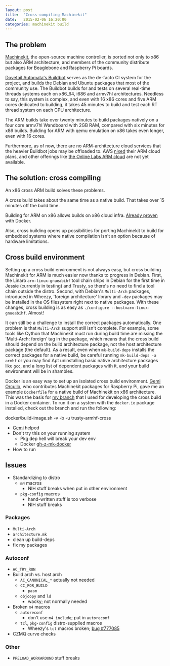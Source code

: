 ```yaml
---
layout: post
title:  "Cross-compiling Machinekit"
date:   2015-02-06 16:20:00
categories: machinekit build
---
```


## The problem

[Machinekit][mk], the open-source machine controller, is ported not
only to x86 but also ARM architecture, and members of the community
distribute packages for Beaglebone and Raspberry Pi boards.

[Dovetail Automata's Buildbot][dt-buildbot] serves as the de-facto CI
system for the project, and builds the Debian and Ubuntu packages
that most of the community use.  The Buildbot builds for and tests on
several real-time threads systems each on x86_64, i686 and armv7hl
architectures.  Needless to say, this system is complex, and even with
16 x86 cores and five ARM cores dedicated to building, it takes 45
minutes to build and test each RT thread system on each CPU
architecture.

The ARM builds take over twenty minutes to build packages natively on
a four core armv7hl Wandboard with 2GB RAM, compared with six minutes
for x86 builds. Building for ARM with qemu emulation on x86 takes even
longer, even with 16 cores.

Furthermore, as of now, there are no ARM-architecture cloud services
that the heavier Buildbot jobs may be offloaded to.  AWS
[nixed][aws-nixes-arm] their ARM cloud plans, and other offerings like
[the Online Labs ARM cloud][online-labs-arm-cloud] are not yet
available.

[mk]: http://machinekit.io
[dt-buildbot]: http://buildbot.dovetail-automata.com
[aws-nixes-arm]: http://www.businesscloudnews.com/2014/11/18/aws-opts-for-custom-intel-over-arm-silicon/
[online-labs-arm-cloud]: http://techcrunch.com/2014/11/13/online-labs-designed-its-own-arm-servers-to-take-on-aws-digitalocean/


## The solution:  cross compiling

An x86 cross ARM build solves these problems.

A cross build takes about the same time as a native build.  That takes
over 15 minutes off the build time.

Building for ARM on x86 allows builds on x86 cloud infra.  [Already
proven][gh-z-mk-docker] with Docker.

Also, cross building opens up possibilities for porting Machinekit to
build for embedded systems where native compilation isn't an option
because of hardware limitations.

[gh-cdsteinkuehler]: https://github.com/cdsteinkuehler


## Cross build environment

Setting up a cross build environment is not always easy, but cross
building Machinekit for ARM is much easier now thanks to progress in
Debian.  First, the Linaro `arm-linux-gnueabihf` tool chain ships in Debian
for the first time in Jessie (currently in testing) and Trusty, so
there's no need to find a tool chain outside the distro.  Second,
with Debian's `Multi-Arch` packages, introduced in Wheezy, 'foreign
architecture' library and `-dev` packages may be installed in the OS
filesystem right next to native packages.  With these changes, cross
building is as easy as `./configure --host=arm-linux-gnueabihf`.
Almost!

It can still be a challenge to install the correct packages
automatically.  One problem is that `Multi-Arch` support still isn't
complete.  For example, some tools like Cython that Machinekit must
run during build time are missing the 'Multi-Arch: foreign' tag in the
package, which means that the cross build should depend on the build
architecture package, not the host architecture package (the default).
As a result, even when `mk-build-deps` installs the correct packages
for a native build, be careful running `mk-build-deps -a armhf`
or you may find Apt uninstalling basic native architecture packages
like `gcc`, and a long list of dependent packages with it, and your
build environment will be in shambles.

Docker is an easy way to set up an isolated cross build environment.
[Gemi Orcullo][gh-kinsamanka], who contributes Machinekit packages for
Raspberry Pi, gave me an example `Dockerfile` for a native build of
Machinekit on x86 architecture.  This was the basis for [my
branch][gh-z-mk-docker] that I used for developing the cross build in
a Docker container.  To run it on a system with the `docker.io`
package installed, check out the branch and run the following:

   docker/build-image.sh -v -b -u trusty-armhf-cross

[gh-kinsamanka]: https://github.com/kinsamanka/


- [Gemi][gh-kinsamanka] helped
- Don't try this on your running system
  - Pkg dep hell will break your dev env
  - Docker [gh-z-mk-docker]
- How to run



[gh-mk-mk-pr477]: https://github.com/machinekit/machinekit/pull/477
[gh-mk-mk-iss479]: https://github.com/machinekit/machinekit/issues/479
[gh-z-mk-docker]: https://github.com/zultron/machinekit/tree/docker

## Issues

- Standardizing to distro
  - `m4` macros
    - NIH stuff breaks when put in other environment
  - `pkg-config` macros
    - hand-written stuff is too verbose
    - NIH stuff breaks

### Packages
- `Multi-Arch`
- `architecture.mk`
- clean up build-deps
- fix my packages

### Autoconf
- `AC_TRY_RUN`
- Build arch vs. host arch
  - `AC_CANONICAL_*` actually not needed
  - `CC_FOR_BUILD`
    - `pasm`
  - `objcopy` and `ld`
    - wacky; not normally needed
- Broken `m4` macros
  - `autoreconf`
    - don't use `m4_include`; put in `autoreconf`
  - `tcl`, `pkg-config` distro-supplied macros
    - Wheezy's `tcl` macros broken; [bug #777085][debian-77085]
- CZMQ curve checks

### Other

- `PRELOAD_WORKAROUND` stuff breaks


[debian-77085]:
https://bugs.debian.org/cgi-bin/bugreport.cgi?bug=777085
